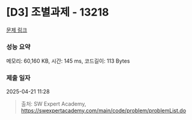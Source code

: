 # [D3] 조별과제 - 13218 

[문제 링크](https://swexpertacademy.com/main/code/problem/problemDetail.do?contestProbId=AXzjvCCq-PwDFASs) 

### 성능 요약

메모리: 60,160 KB, 시간: 145 ms, 코드길이: 113 Bytes

### 제출 일자

2025-04-21 11:28



> 출처: SW Expert Academy, https://swexpertacademy.com/main/code/problem/problemList.do